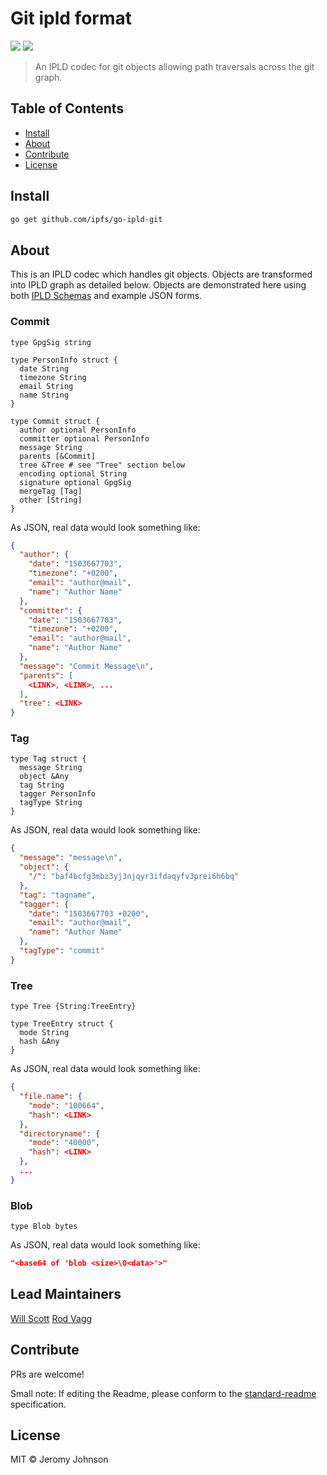 Git ipld format
==================

[![](https://img.shields.io/badge/made%20by-Protocol%20Labs-blue.svg?style=flat-square)](http://ipn.io)
[![](https://img.shields.io/badge/project-IPFS-blue.svg?style=flat-square)](http://ipfs.io/)

> An IPLD codec for git objects allowing path traversals across the git graph.

## Table of Contents

- [Install](#install)
- [About](#about)
- [Contribute](#contribute)
- [License](#license)

## Install

```sh
go get github.com/ipfs/go-ipld-git
```

## About

This is an IPLD codec which handles git objects. Objects are transformed
into IPLD graph as detailed below. Objects are demonstrated here using both
[IPLD Schemas](https://ipld.io/docs/schemas/) and example JSON forms.

### Commit

```ipldsch
type GpgSig string

type PersonInfo struct {
  date String
  timezone String
  email String
  name String
}

type Commit struct {
  author optional PersonInfo
  committer optional PersonInfo
  message String
  parents [&Commit]
  tree &Tree # see "Tree" section below
  encoding optional String
  signature optional GpgSig
  mergeTag [Tag]
  other [String]
}
```

As JSON, real data would look something like:

```json
{
  "author": {
    "date": "1503667703",
    "timezone": "+0200",
    "email": "author@mail",
    "name": "Author Name"
  },
  "committer": {
    "date": "1503667703",
    "timezone": "+0200",
    "email": "author@mail",
    "name": "Author Name"
  },
  "message": "Commit Message\n",
  "parents": [
    <LINK>, <LINK>, ...
  ],
  "tree": <LINK>
}
```

### Tag

```ipldsch
type Tag struct {
  message String
  object &Any
  tag String
  tagger PersonInfo
  tagType String
}
```

As JSON, real data would look something like:

```json
{
  "message": "message\n",
  "object": {
    "/": "baf4bcfg3mbz3yj3njqyr3ifdaqyfv3prei6h6bq"
  },
  "tag": "tagname",
  "tagger": {
    "date": "1503667703 +0200",
    "email": "author@mail",
    "name": "Author Name"
  },
  "tagType": "commit"
}
```

### Tree

```ipldsch
type Tree {String:TreeEntry}

type TreeEntry struct {
  mode String
  hash &Any
}
```

As JSON, real data would look something like:

```json
{
  "file.name": {
    "mode": "100664",
    "hash": <LINK>
  },
  "directoryname": {
    "mode": "40000",
    "hash": <LINK>
  },
  ...
}
```

### Blob

```ipldsch
type Blob bytes
```

As JSON, real data would look something like:

```json
"<base64 of 'blob <size>\0<data>'>"
```

## Lead Maintainers

[Will Scott](https://github.com/willscott)
[Rod Vagg](https://github.com/rvagg)

## Contribute

PRs are welcome!

Small note: If editing the Readme, please conform to the [standard-readme](https://github.com/RichardLitt/standard-readme) specification.

## License

MIT © Jeromy Johnson
